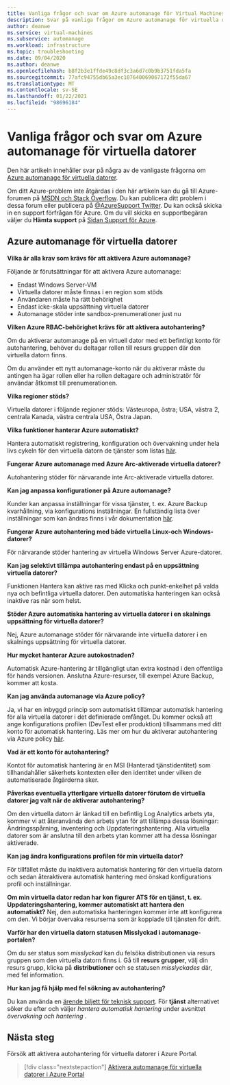 ```yaml
---
title: Vanliga frågor och svar om Azure automanage för Virtual Machines
description: Svar på vanliga frågor om Azure automanage för virtuella datorer.
author: deanwe
ms.service: virtual-machines
ms.subservice: automanage
ms.workload: infrastructure
ms.topic: troubleshooting
ms.date: 09/04/2020
ms.author: deanwe
ms.openlocfilehash: b8f2b3e1ffde49c8df3c3a6d7c0b9b3751fda5fa
ms.sourcegitcommit: 77afc94755db65a3ec107640069067172f55da67
ms.translationtype: MT
ms.contentlocale: sv-SE
ms.lasthandoff: 01/22/2021
ms.locfileid: "98696184"
---
```

# <a name="frequently-asked-questions-for-azure-automanage-for-vms"></a>Vanliga frågor och svar om Azure automanage för virtuella datorer

Den här artikeln innehåller svar på några av de vanligaste frågorna om [Azure automanage för virtuella datorer](automanage-virtual-machines.md).

Om ditt Azure-problem inte åtgärdas i den här artikeln kan du gå till Azure-forumen på [MSDN och Stack Overflow](https://azure.microsoft.com/support/forums/). Du kan publicera ditt problem i dessa forum eller publicera på [ @AzureSupport Twitter](https://twitter.com/AzureSupport). Du kan också skicka in en support förfrågan för Azure. Om du vill skicka en supportbegäran väljer du **Hämta support** på [Sidan Support för Azure](https://azure.microsoft.com/support/options/).


## <a name="azure-automanage-for-virtual-machines"></a>Azure automanage för virtuella datorer

**Vilka är alla krav som krävs för att aktivera Azure automanage?**

Följande är förutsättningar för att aktivera Azure automanage:
- Endast Windows Server-VM
- Virtuella datorer måste finnas i en region som stöds
- Användaren måste ha rätt behörighet
- Endast icke-skala uppsättning virtuella datorer
- Automanage stöder inte sandbox-prenumerationer just nu

**Vilken Azure RBAC-behörighet krävs för att aktivera autohantering?**

Om du aktiverar automanage på en virtuell dator med ett befintligt konto för autohantering, behöver du deltagar rollen till resurs gruppen där den virtuella datorn finns.

Om du använder ett nytt automanage-konto när du aktiverar måste du antingen ha ägar rollen eller ha rollen deltagare och administratör för användar åtkomst till prenumerationen.


**Vilka regioner stöds?**

Virtuella datorer i följande regioner stöds: Västeuropa, östra; USA, västra 2, centrala Kanada, västra centrala USA, Östra Japan.


**Vilka funktioner hanterar Azure automatiskt?**

Hantera automatiskt registrering, konfiguration och övervakning under hela livs cykeln för den virtuella datorn de tjänster som listas [här](virtual-machines-best-practices.md).

**Fungerar Azure automanage med Azure Arc-aktiverade virtuella datorer?**

Autohantering stöder för närvarande inte Arc-aktiverade virtuella datorer.

**Kan jag anpassa konfigurationer på Azure automanage?**

Kunder kan anpassa inställningar för vissa tjänster, t. ex. Azure Backup kvarhållning, via konfigurations inställningar. En fullständig lista över inställningar som kan ändras finns i vår dokumentation [här](virtual-machines-best-practices.md).


**Fungerar Azure autohantering med både virtuella Linux-och Windows-datorer?**

För närvarande stöder hantering av virtuella Windows Server Azure-datorer.


**Kan jag selektivt tillämpa autohantering endast på en uppsättning virtuella datorer?**

Funktionen Hantera kan aktive ras med Klicka och punkt-enkelhet på valda nya och befintliga virtuella datorer. Den automatiska hanteringen kan också inaktive ras när som helst.


**Stöder Azure automatiska hantering av virtuella datorer i en skalnings uppsättning för virtuella datorer?**

Nej, Azure automanage stöder för närvarande inte virtuella datorer i en skalnings uppsättning för virtuella datorer.


**Hur mycket hanterar Azure autokostnaden?**

Automatisk Azure-hantering är tillgängligt utan extra kostnad i den offentliga för hands versionen. Anslutna Azure-resurser, till exempel Azure Backup, kommer att kosta.


**Kan jag använda automanage via Azure policy?**

Ja, vi har en inbyggd princip som automatiskt tillämpar automatisk hantering för alla virtuella datorer i det definierade omfånget. Du kommer också att ange konfigurations profilen (DevTest eller produktion) tillsammans med ditt konto för automatisk hantering. Läs mer om hur du aktiverar autohantering via Azure policy [här](virtual-machines-policy-enable.md).


**Vad är ett konto för autohantering?**

Kontot för automatisk hantering är en MSI (Hanterad tjänstidentitet) som tillhandahåller säkerhets kontexten eller den identitet under vilken de automatiserade åtgärderna sker.


**Påverkas eventuella ytterligare virtuella datorer förutom de virtuella datorer jag valt när de aktiverar autohantering?**

Om den virtuella datorn är länkad till en befintlig Log Analytics arbets yta, kommer vi att återanvända den arbets ytan för att tillämpa dessa lösningar: Ändringsspårning, inventering och Uppdateringshantering. Alla virtuella datorer som är anslutna till den arbets ytan kommer att ha dessa lösningar aktiverade.


**Kan jag ändra konfigurations profilen för min virtuella dator?**

För tillfället måste du inaktivera automatisk hantering för den virtuella datorn och sedan återaktivera automatisk hantering med önskad konfigurations profil och inställningar.


**Om min virtuella dator redan har kon figurer ATS för en tjänst, t. ex. Uppdateringshantering, kommer automatiskt att hantera den automatiskt?**
Nej, den automatiska hanteringen kommer inte att konfigurera om den. Vi börjar övervaka resurserna som är kopplade till tjänsten för drift.


**Varför har den virtuella datorn statusen Misslyckad i automanage-portalen?**

Om du ser status som *misslyckad* kan du felsöka distributionen via resurs gruppen som den virtuella datorn finns i. Gå till **resurs grupper**, välj din resurs grupp, klicka på **distributioner** och se statusen *misslyckades* där, med fel information.

**Hur kan jag få hjälp med fel sökning av autohantering?**

Du kan använda en [ärende biljett för teknisk support](https://ms.portal.azure.com/#blade/Microsoft_Azure_Support/HelpAndSupportBlade/newsupportrequest). För **tjänst** alternativet söker du efter och väljer *hantera automatisk hantering* under avsnittet *övervakning och hantering* .


## <a name="next-steps"></a>Nästa steg

Försök att aktivera autohantering för virtuella datorer i Azure Portal.

> [!div class="nextstepaction"]
> [Aktivera automanage för virtuella datorer i Azure Portal](quick-create-virtual-machines-portal.md)